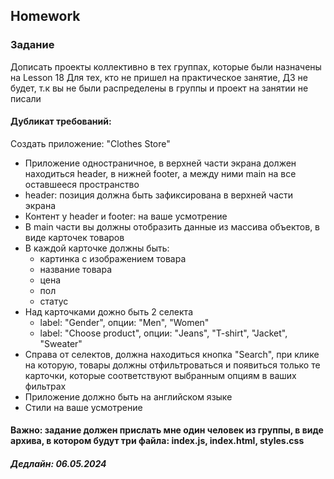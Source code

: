 ##  Homework

### Задание

Дописать проекты коллективно в тех группах, которые были назначены на Lesson 18
Для тех, кто не пришел на практическое занятие, ДЗ не будет, т.к вы не были распределены в группы и проект на занятии не писали

#### Дубликат требований:
Создать приложение: "Clothes Store"

 - Приложение одностраничное, в верхней части экрана должен находиться header, в нижней footer, а между ними main на все оставшееся пространство
 - header: позиция должна быть зафиксирована в верхней части экрана
 - Контент у header и footer: на ваше усмотрение
 - В main части вы должны отобразить данные из массива объектов, в виде карточек товаров
 - В каждой карточке должны быть:
    - картинка с изображением товара
    - название товара
    - цена
    - пол
    - статус
 - Над карточками дожно быть 2 селекта 
    - label: "Gender", опции: "Men", "Women"
    - label: "Choose product", опции: "Jeans", "T-shirt", "Jacket", "Sweater"
 - Справа от селектов, должна находиться кнопка "Search", при клике на которую, товары должны отфильтроваться и появиться только те карточки, которые соответствуют выбранным опциям в ваших фильтрах
 - Приложение должно быть на английском языке
 - Стили на ваше усмотрение

 #### Важно: задание должен прислать мне один человек из группы, в виде архива, в котором будут три файла: index.js, index.html, styles.css

##### Дедлайн: 06.05.2024


